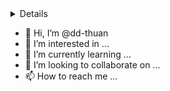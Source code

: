<details>
<sumary>Reading book</sumary>
</details>



- 👋 Hi, I’m @dd-thuan
- 👀 I’m interested in ...
- 🌱 I’m currently learning ...
- 💞️ I’m looking to collaborate on ...
- 📫 How to reach me ...

<!---
dd-thuan/dd-thuan is a ✨ special ✨ repository because its `README.md` (this file) appears on your GitHub profile.
You can click the Preview link to take a look at your changes.
--->
